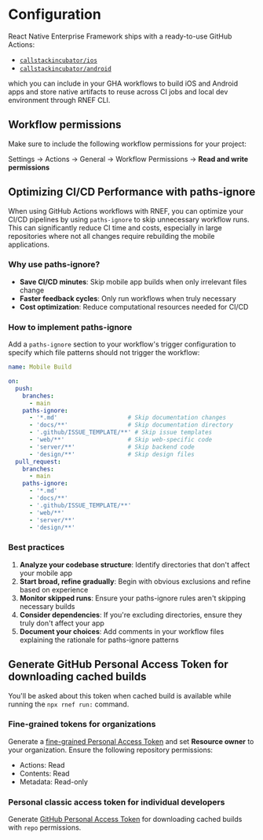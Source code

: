 # Configuration

React Native Enterprise Framework ships with a ready-to-use GitHub Actions:

- [`callstackincubator/ios`](https://github.com/callstackincubator/ios)
- [`callstackincubator/android`](https://github.com/callstackincubator/android)

which you can include in your GHA workflows to build iOS and Android apps and store native artifacts to reuse across CI jobs and local dev environment through RNEF CLI.

## Workflow permissions

Make sure to include the following workflow permissions for your project:

Settings -> Actions -> General -> Workflow Permissions -> **Read and write permissions**

## Optimizing CI/CD Performance with paths-ignore

When using GitHub Actions workflows with RNEF, you can optimize your CI/CD pipelines by using `paths-ignore` to skip unnecessary workflow runs. This can significantly reduce CI time and costs, especially in large repositories where not all changes require rebuilding the mobile applications.

### Why use paths-ignore?

- **Save CI/CD minutes**: Skip mobile app builds when only irrelevant files change
- **Faster feedback cycles**: Only run workflows when truly necessary
- **Cost optimization**: Reduce computational resources needed for CI/CD

### How to implement paths-ignore

Add a `paths-ignore` section to your workflow's trigger configuration to specify which file patterns should not trigger the workflow:

```yaml
name: Mobile Build

on:
  push:
    branches:
      - main
    paths-ignore:
      - '*.md'                    # Skip documentation changes
      - 'docs/**'                 # Skip documentation directory
      - '.github/ISSUE_TEMPLATE/**' # Skip issue templates
      - 'web/**'                  # Skip web-specific code
      - 'server/**'               # Skip backend code
      - 'design/**'               # Skip design files
  pull_request:
    branches:
      - main
    paths-ignore:
      - '*.md'
      - 'docs/**'
      - '.github/ISSUE_TEMPLATE/**'
      - 'web/**'
      - 'server/**'
      - 'design/**'
```

### Best practices

1. **Analyze your codebase structure**: Identify directories that don't affect your mobile app
2. **Start broad, refine gradually**: Begin with obvious exclusions and refine based on experience
3. **Monitor skipped runs**: Ensure your paths-ignore rules aren't skipping necessary builds
4. **Consider dependencies**: If you're excluding directories, ensure they truly don't affect your app
5. **Document your choices**: Add comments in your workflow files explaining the rationale for paths-ignore patterns

## Generate GitHub Personal Access Token for downloading cached builds

You'll be asked about this token when cached build is available while running the `npx rnef run:` command.

### Fine-grained tokens for organizations

Generate a [fine-grained Personal Access Token](https://github.com/settings/personal-access-tokens/new) and set **Resource owner** to your organization. Ensure the following repository permissions:

- Actions: Read
- Contents: Read
- Metadata: Read-only

### Personal classic access token for individual developers

Generate [GitHub Personal Access Token](https://github.com/settings/tokens/new?scopes=repo) for downloading cached builds with `repo` permissions.
